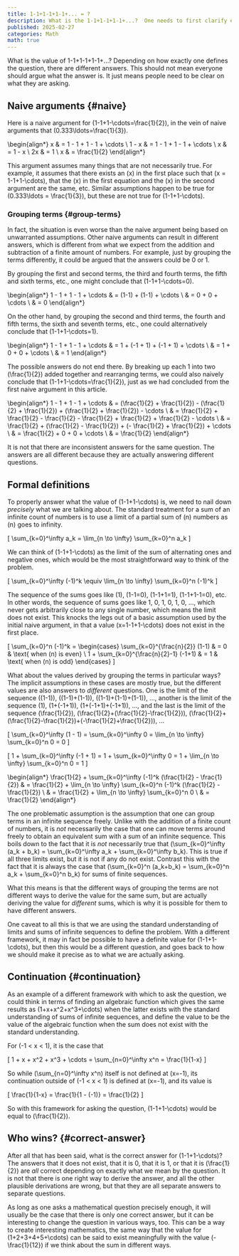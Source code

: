 ```yaml
---
title: 1-1+1-1+1-1+... = ?
description: What is the 1-1+1-1+1-1+...?  One needs to first clarify exactly what one means by it.
published: 2025-02-27
categories: Math
math: true
---
```


What is the value of 1-1+1-1+1-1+...?
Depending on how exactly one defines the question, there are different answers.
This should not mean everyone should argue what the answer is.
It just means people need to be clear on what they are asking.

<!--more-->

## Naive arguments {#naive}

Here is a naive argument for \(1-1+1-\cdots=\frac{1}{2}\),
in the vein of naive arguments that \(0.333\ldots=\frac{1}{3}\).

\begin{align*}
  x & = 1 - 1 + 1 - 1 + \cdots \\
  1 - x & = 1 - 1 + 1 - 1 + \cdots \\
  x & = 1 - x \\
  2x & = 1 \\
  x & = \frac{1}{2}
\end{align*}

This argument assumes many things that are not necessarily true.
For example, it assumes that there exists an \(x\) in the first place
such that \(x = 1-1+1-\cdots\), that the \(x\) in the first equation
and the \(x\) in the second argument are the same, etc.
Similar assumptions happen to be true for \(0.333\ldots = \frac{1}{3}\),
but these are not true for \(1-1+1-\cdots\).

### Grouping terms {#group-terms}

In fact, the situation is even worse than the naive argument being based
on unwarranted assumptions.  Other naive arguments can result in different answers,
which is different from what we expect from the addition and subtraction
of a finite amount of numbers.  For example, just by grouping the terms
differently, it could be argued that the answers could be 0 or 1.

By grouping the first and second terms, the third and fourth terms, the fifth
and sixth terms, etc., one might conclude that \(1-1+1-\cdots=0\).

\begin{align*}
1 - 1 + 1 - 1 + \cdots
& = (1-1) + (1-1) + \cdots \\
& = 0 + 0 + \cdots \\
& = 0
\end{align*}

On the other hand, by grouping the second and third terms, the fourth and fifth
terms, the sixth and seventh terms, etc., one could alternatively conclude that
\(1-1+1-\cdots=1\).

\begin{align*}
1 - 1 + 1 - 1 + \cdots
& = 1 + (-1 + 1) + (-1 + 1) + \cdots \\
& = 1 + 0 + 0 + \cdots \\
& = 1
\end{align*}

The possible answers do not end there.  By breaking up each 1 into two \(\frac{1}{2}\) added together
and rearranging terms, we could also naively conclude that \(1-1+1-\cdots=\frac{1}{2}\),
just as we had concluded from the first naive argument in this article.

\begin{align*}
1 - 1 + 1 - 1 + \cdots
& = (\frac{1}{2} + \frac{1}{2}) - (\frac{1}{2} + \frac{1}{2}) + (\frac{1}{2} + \frac{1}{2}) - \cdots \\
& = \frac{1}{2} + \frac{1}{2} - \frac{1}{2} - \frac{1}{2} + \frac{1}{2} + \frac{1}{2} - \cdots \\
& = \frac{1}{2} + (\frac{1}{2} - \frac{1}{2}) + (- \frac{1}{2} + \frac{1}{2}) + \cdots \\
& = \frac{1}{2} + 0 + 0 + \cdots \\
& = \frac{1}{2}
\end{align*}

It is not that there are inconsistent answers for the same question.
The answers are all different because they are actually answering different questions.

## Formal definitions

To properly answer what the value of \(1-1+1-\cdots\) is,
we need to nail down _precisely_ what we are talking about.
The standard treatment for a sum of an infinite count of numbers
is to use a limit of a partial sum of \(n\) numbers as \(n\) goes to infinity.

\[ \sum_{k=0}^\infty a_k = \lim_{n \to \infty} \sum_{k=0}^n a_k \]

We can think of \(1-1+1-\cdots\) as the limit of the sum of alternating ones and negative ones,
which would be the most straightforward way to think of the problem.

\[ \sum_{k=0}^\infty (-1)^k \equiv \lim_{n \to \infty} \sum_{k=0}^n (-1)^k \]

The sequence of the sums goes like \(1\), \(1-1=0\), \(1-1+1=1\), \(1-1+1-1=0\), etc.
In other words, the sequence of sums goes like 1, 0, 1, 0, 1, 0, ..., which never gets
arbitrarily close to any single number, which means the limit does not exist.
This knocks the legs out of a basic assumption used by the initial naive
argument, in that a value \(x=1-1+1-\cdots\) does not exist in the first place.

\[
\sum_{k=0}^n (-1)^k =
  \begin{cases}
    \sum_{k=0}^{\frac{n}{2}} (1-1) & = 0 & \text{ when \(n\) is even} \\
    1 + \sum_{k=0}^{\frac{n}{2}-1} (-1+1) & = 1 & \text{ when \(n\) is odd}
  \end{cases}
\]

What about the values derived by grouping the terms in particular ways?
The implicit assumptions in these cases are mostly true,
but the different values are also answers to _different_ questions.
One is the limit of the sequence \((1-1)\), \((1-1)+(1-1)\), \((1-1)+(1-1)+(1-1)\), ...,
another is the limit of the sequence \(1\), \(1+(-1+1)\), \(1+(-1+1)+(-1+1)\), ...,
and the last is the limit of the sequence \(\frac{1}{2}\), \(\frac{1}{2}+(\frac{1}{2}-\frac{1}{2})\),
\(\frac{1}{2}+(\frac{1}{2}-\frac{1}{2})+(-\frac{1}{2}+\frac{1}{2})\), ...

\[ \sum_{k=0}^\infty (1 - 1) = \sum_{k=0}^\infty 0 = \lim_{n \to \infty} \sum_{k=0}^n 0 = 0 \]

\[ 1 + \sum_{k=0}^\infty (-1 + 1) = 1 + \sum_{k=0}^\infty 0 = 1 + \lim_{n \to \infty} \sum_{k=0}^n 0 = 1 \]

\begin{align*}
\frac{1}{2} + \sum_{k=0}^\infty (-1)^k (\frac{1}{2} - \frac{1}{2})
& = \frac{1}{2} + \lim_{n \to \infty} \sum_{k=0}^n (-1)^k (\frac{1}{2} - \frac{1}{2}) \\
& = \frac{1}{2} + \lim_{n \to \infty} \sum_{k=0}^n 0 \\
& = \frac{1}{2}
\end{align*}

The one problematic assumption is the assumption that one can group terms in an
infinite sequence freely.  Unlike with the addition of a finite count of numbers,
it is _not_ necessarily the case that one can move terms around freely to obtain
an equivalent sum with a sum of an infinite sequence.  This boils down to the fact
that it is _not_ necessarily true that \(\sum_{k=0}^\infty (a_k + b_k) = \sum_{k=0}^\infty a_k + \sum_{k=0}^\infty b_k\).
This is true if all three limits exist, but it is not if any do not exist.
Contrast this with the fact that it is always the case that \(\sum_{k=0}^n (a_k+b_k) = \sum_{k=0}^n a_k + \sum_{k=0}^n b_k\)
for sums of finite sequences.

What this means is that the different ways of grouping the terms are not different ways
to derive the value for the same sum, but are actually deriving the value for _different_ sums,
which is why it is possible for them to have different answers.

One caveat to all this is that we are using the standard understanding of
limits and sums of infinite sequences to define the problem.
With a different framework, it may in fact be possible to have a definite
value for \(1-1+1-\cdots\), but then this would be a different question,
and goes back to how we should make it precise as to what we are actually asking.

## Continuation {#continuation}

As an example of a different framework with which to ask the question,
we could think in terms of finding an algebraic function which gives the
same results as \(1+x+x^2+x^3+\cdots\) when the latter exists with the
standard understanding of sums of infinite sequences,
and define the value to be the value of the algebraic function
when the sum does not exist with the standard understanding.

For \(-1 < x < 1\), it is the case that

\[ 1 + x + x^2 + x^3 + \cdots = \sum_{n=0}^\infty x^n  = \frac{1}{1-x} \]

So while \(\sum_{n=0}^\infty x^n\) itself is not defined at \(x=-1\),
its continuation outside of \(-1 < x < 1\) is defined at \(x=-1\),
and its value is

\[ \frac{1}{1-x} = \frac{1}{1 - (-1)} = \frac{1}{2} \]

So with this framework for asking the question, \(1-1+1-\cdots\) would be equal to \(\frac{1}{2}\).

## Who wins? {#correct-answer}

After all that has been said, what is the correct answer for \(1-1+1-\cdots\)?
The answers that it does not exist, that it is 0, that it is 1, or that it is \(\frac{1}{2}\)
are _all_ correct depending on exactly what we mean by the question.
It is not that there is one right way to derive the answer,
and all the other plausible derivations are wrong,
but that they are all separate answers to separate questions.

As long as one asks a mathematical question precisely enough,
it will usually be the case that there is only one correct answer,
but it can be interesting to change the question in various ways, too.
This can be a way to create interesting mathematics,
the same way that the value for \(1+2+3+4+5+\cdots\) can be said
to exist meaningfully with the value \(-\frac{1}{12}\)
if we think about the sum in different ways.
